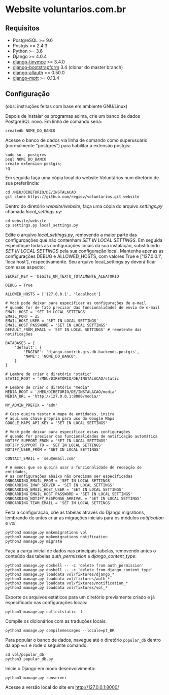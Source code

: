# Website voluntarios.com.br

## Requisitos

* PostgreSQL >= 9.6
* Postgis >= 2.4.3
* Python >= 3.6
* Django >= 4.0.4
* [django-tinymce](https://github.com/jazzband/django-tinymce/releases) >= 3.4.0
* [django-bootstrapform](https://github.com/tzangms/django-bootstrap-form) 3.4 (clonar do master branch)
* [django-allauth](https://github.com/pennersr/django-allauth/tags) >= 0.50.0
* [django-mptt](https://github.com/django-mptt/django-mptt/tags) >= 0.13.4

## Configuração

(obs: instruções feitas com base em ambiente GNU/Linux)

Depois de instalar os programas acima, crie um banco de dados PostgreSQL novo. Em linha de comando seria:

```
createdb NOME_DO_BANCO
```

Acesse o banco de dados via linha de comando como superusuário (normalmente "postgres") para habilitar a extensão postgis:

```
sudo su - postgres
psql NOME_DO_BANCO
create extension postgis;
\q
```

Em seguida faça uma cópia local do website Voluntários num diretório de sua preferência:

```
cd /MEU/DIRETORIO/DE/INSTALACAO
git clone https://github.com/regiov/voluntarios.git website
```

Dentro do diretório *website/website*, faça uma cópia do arquivo *settings.py* chamada *local_settings.py*:

```
cd website/website
cp settings.py local_settings.py
```

Edite o arquivo *local_settings.py*, removendo a maior parte das configurqações que não contenham *SET IN LOCAL SETTINGS*. Em seguida especifique todas as configurações locais da sua instalação, substituindo *SET IN LOCAL SETTINGS* pela sua configuração local. Mantenha apenas as configurações DEBUG e ALLOWED_HOSTS, com valores True e ['127.0.0.1', 'localhost'], respectivamente. Seu arquivo local_settings.py deverá ficar com esse aspecto:

```
SECRET_KEY = 'DIGITE_UM_TEXTO_TOTALMENTE_ALEATORIO'

DEBUG = True

ALLOWED_HOSTS = ['127.0.0.1', 'localhost']

# Você pode deixar para especificar as configurações de e-mail
# quando for de fato precisar das funcionalidades de envio de e-mail
EMAIL_HOST = 'SET IN LOCAL SETTINGS'
EMAIL_PORT = 25
EMAIL_HOST_USER = 'SET IN LOCAL SETTINGS'
EMAIL_HOST_PASSWORD = 'SET IN LOCAL SETTINGS'
DEFAULT_FROM_EMAIL = 'SET IN LOCAL SETTINGS' # remetente das notificações

DATABASES = {
    'default': {
        'ENGINE': 'django.contrib.gis.db.backends.postgis',
        'NAME': 'NOME_DO_BANCO',
    }
}

# Lembre de criar o diretório "static"
STATIC_ROOT = '/MEU/DIRETORIO/DE/INSTALACAO/static'

# Lembre de criar o diretório "media"
MEDIA_ROOT = '/MEU/DIRETORIO/DE/INSTALACAO/media'
MEDIA_URL = 'http://127.0.0.1:8000/media/'

MY_ADMIN_PREFIX = 'adm'

# Caso queira testar o mapa de entidades, insira
# aqui uma chave própria para uso do Google Maps
GOOGLE_MAPS_API_KEY = 'SET IN LOCAL SETTINGS'

# Você pode deixar para especificar essas configurações
# quando for precisar das funcionalidades de notificação automática
NOTIFY_SUPPORT_FROM = 'SET IN LOCAL SETTINGS'
NOTIFY_SUPPORT_TO = 'SET IN LOCAL SETTINGS'
NOTIFY_USER_FROM = 'SET IN LOCAL SETTINGS'

CONTACT_EMAIL = 'seu@email.com'

# A menos que se queira usar a funcionalidade de recepção de entidades,
# as configurações abaixo não precisam ser especificadas
ONBOARDING_EMAIL_FROM = 'SET IN LOCAL SETTINGS'
ONBOARDING_IMAP_SERVER = 'SET IN LOCAL SETTINGS'
ONBOARDING_EMAIL_HOST_USER = 'SET IN LOCAL SETTINGS'
ONBOARDING_EMAIL_HOST_PASSWORD = 'SET IN LOCAL SETTINGS'
ONBOARDING_NOTIFY_RESPONSE_ARRIVAL = 'SET IN LOCAL SETTINGS'
ONBOARDING_TEAM_EMAIL = 'SET IN LOCAL SETTINGS'
```

Feita a configuração, crie as tabelas através do Django migrations, lembrando de antes criar as migrações iniciais para os módulos *notification* e *vol*:

```
python3 manage.py makemigrations vol
python3 manage.py makemigrations notification
python3 manage.py migrate
```

Faça a carga inicial de dados nas principais tabelas, removendo antes o conteúdo das tabelas *auth_permission* e *django_content_type*:

```
python3 manage.py dbshell -- -c 'delete from auth_permission'
python3 manage.py dbshell -- -c 'delete from django_content_type'
python3 manage.py loaddata vol/fixtures/django_*
python3 manage.py loaddata vol/fixtures/auth_*
python3 manage.py loaddata vol/fixtures/notification_*
python3 manage.py loaddata vol/fixtures/vol_*
```

Exporte os arquivos estáticos para um diretório previamente criado e já especificado nas configurações locais:

```
python3 manage.py collectstatic -l
```

Compile os dicionários com as traduções locais:

```
python3 manage.py compilemessages --locale=pt_BR
```

Para popular o banco de dados, navegue até o diretório ```popular_db``` dentro da app ```vol``` e rode o seguinte comando:

```
cd vol/popular_db
python3 popular_db.py
```

Inicie o Django em modo desenvolvimento:

```
python3 manage.py runserver
```

Acesse a versão local do site em http://127.0.0.1:8000/

